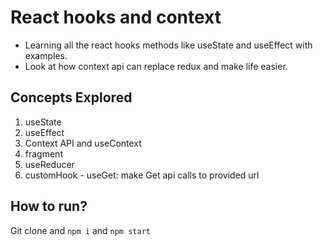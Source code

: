 # React hooks and context

* Learning all the react hooks methods like useState and useEffect with examples.
* Look at how context api can replace redux and make life easier.

## Concepts Explored

1. useState
2. useEffect
3. Context API and useContext
4. fragment
5. useReducer
5. customHook - useGet: make Get api calls to provided url

## How to run?

Git clone and `npm i` and `npm start`
